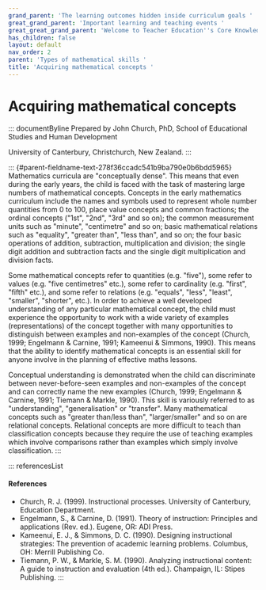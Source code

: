 ```yaml
---
grand_parent: 'The learning outcomes hidden inside curriculum goals '
great_grand_parent: 'Important learning and teaching events '
great_great_grand_parent: 'Welcome to Teacher Education''s Core Knowledge and Skills.'
has_children: false
layout: default
nav_order: 2
parent: 'Types of mathematical skills '
title: 'Acquiring mathematical concepts '
---
```

# Acquiring mathematical concepts 


::: documentByline
Prepared by John Church, PhD, School of Educational Studies and Human
Development

University of Canterbury, Christchurch, New Zealand.
:::

::: {#parent-fieldname-text-278f36ccadc541b9ba790e0b6bdd5965}
Mathematics curricula are "conceptually dense". This means that even
during the early years, the child is faced with the task of mastering
large numbers of mathematical concepts. Concepts in the early
mathematics curriculum include the names and symbols used to represent
whole number quantities from 0 to 100, place value concepts and common
fractions; the ordinal concepts ("1st", "2nd", "3rd" and so on); the
common measurement units such as "minute", "centimetre" and so on; basic
mathematical relations such as "equality", "greater than", "less than",
and so on; the four basic operations of addition, subtraction,
multiplication and division; the single digit addition and subtraction
facts and the single digit multiplication and division facts.

Some mathematical concepts refer to quantities (e.g. "five"), some refer
to values (e.g. "five centimetres" etc.), some refer to cardinality
(e.g. "first", "fifth" etc.), and some refer to relations (e.g.
"equals", "less", "least", "smaller", "shorter", etc.). In order to
achieve a well developed understanding of any particular mathematical
concept, the child must experience the opportunity to work with a wide
variety of examples (representations) of the concept together with many
opportunities to distinguish between examples and non-examples of the
concept (Church, 1999; Engelmann & Carnine, 1991; Kameenui & Simmons,
1990). This means that the ability to identify mathematical concepts is
an essential skill for anyone involve in the planning of effective maths
lessons.

Conceptual understanding is demonstrated when the child can discriminate
between never-before-seen examples and non-examples of the concept and
can correctly name the new examples (Church, 1999; Engelmann & Carnine,
1991; Tiemann & Markle, 1990). This skill is variously referred to as
"understanding", "generalisation" or "transfer". Many mathematical
concepts such as "greater than/less than", "larger/smaller" and so on
are relational concepts. Relational concepts are more difficult to teach
than classification concepts because they require the use of teaching
examples which involve comparisons rather than examples which simply
involve classification.
:::

::: referencesList
#### References

-   Church, R. J. (1999). Instructional processes. University of
    Canterbury, Education Department.
-   Engelmann, S., & Carnine, D. (1991). Theory of instruction:
    Principles and applications (Rev. ed.). Eugene, OR: ADI Press.
-   Kameenui, E. J., & Simmons, D. C. (1990). Designing instructional
    strategies: The prevention of academic learning problems. Columbus,
    OH: Merrill Publishing Co.
-   Tiemann, P. W., & Markle, S. M. (1990). Analyzing instructional
    content: A guide to instruction and evaluation (4th ed.). Champaign,
    IL: Stipes Publishing.
:::
